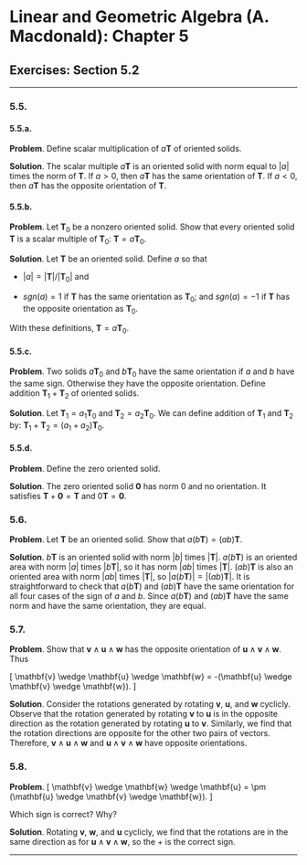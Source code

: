 Linear and Geometric Algebra (A. Macdonald): Chapter 5
======================================================

## Exercises: Section 5.2

-------------------------------------------------------------------------------

### 5.5.

#### 5.5.a.

__Problem__. Define scalar multiplication of $a \mathbf{T}$ of oriented solids.

__Solution__. The scalar multiple $a \mathbf{T}$ is an oriented solid with
norm equal to $|a|$ times the norm of $\mathbf{T}$. If $a > 0$, then
$a \mathbf{T}$ has the same orientation of $\mathbf{T}$. If $a < 0$, then
$a \mathbf{T}$ has the opposite orientation of $\mathbf{T}$.

#### 5.5.b.

__Problem__. Let $\mathbf{T}_0$ be a nonzero oriented solid. Show that every
oriented solid $\mathbf{T}$ is a scalar multiple of $\mathbf{T}_0$:
$\mathbf{T} = a \mathbf{T}_0$.

__Solution__. Let $\mathbf{T}$ be an oriented solid. Define $a$ so that

* $|a| = |\mathbf{T}| / |\mathbf{T}_0|$ and

* $sgn(a) = 1$ if $\mathbf{T}$ has the same orientation as $\mathbf{T}_0$; and
  $sgn(a) = -1$ if $\mathbf{T}$ has the opposite orientation as $\mathbf{T}_0$.

With these definitions, $\mathbf{T} = a \mathbf{T}_0$.

#### 5.5.c.

__Problem__. Two solids $a \mathbf{T}_0$ and $b \mathbf{T}_0$ have the same
orientation if $a$ and $b$ have the same sign. Otherwise they have the opposite
orientation. Define addition $\mathbf{T}_1 + \mathbf{T}_2$ of oriented
solids.

__Solution__. Let $\mathbf{T}_1 = a_1 \mathbf{T}_0$ and
$\mathbf{T}_2 = a_2 \mathbf{T}_0$. We can define addition of $\mathbf{T}_1$ and
$\mathbf{T}_2$ by: $\mathbf{T}_1 + \mathbf{T}_2 = (a_1 + a_2) \mathbf{T}_0$.

#### 5.5.d.

__Problem__. Define the zero oriented solid.

__Solution__. The zero oriented solid $\mathbf{0}$ has norm 0 and no
orientation. It satisfies $\mathbf{T} + \mathbf{0} = \mathbf{T}$ and
$0 \mathbf{T} = \mathbf{0}$.

### 5.6.

__Problem__. Let $\mathbf{T}$ be an oriented solid. Show that
$a (b \mathbf{T}) = (ab) \mathbf{T}$.

__Solution__. $b \mathbf{T}$ is an oriented solid with norm $|b|$ times
$|\mathbf{T}|$. $a (b \mathbf{T})$ is an oriented area with norm $|a|$ times
$|b \mathbf{T}|$, so it has norm $|ab|$ times $|\mathbf{T}|$. $(ab) \mathbf{T}$
is also an oriented area with norm $|ab|$ times $|\mathbf{T}|$, so
$|a (b \mathbf{T})| = |(ab) \mathbf{T}|$. It is straightforward to check that
$a (b \mathbf{T})$ and $(ab) \mathbf{T}$ have the same orientation for all
four cases of the sign of $a$ and $b$. Since $a (b \mathbf{T})$ and
$(ab) \mathbf{T}$ have the same norm and have the same orientation, they are
equal.

### 5.7.

__Problem__. Show that $\mathbf{v} \wedge \mathbf{u} \wedge \mathbf{w}$ has
the opposite orientation of $\mathbf{u} \wedge \mathbf{v} \wedge \mathbf{w}$.
Thus

\[
\mathbf{v} \wedge \mathbf{u} \wedge \mathbf{w}
= -(\mathbf{u} \wedge \mathbf{v} \wedge \mathbf{w}).
\]

__Solution__. Consider the rotations generated by rotating $\mathbf{v}$,
$\mathbf{u}$, and $\mathbf{w}$ cyclicly. Observe that the rotation generated by
rotating $\mathbf{v}$ to $\mathbf{u}$ is in the opposite direction as the
rotation generated by rotating $\mathbf{u}$ to $\mathbf{v}$. Similarly, we find
that the rotation directions are opposite for the other two pairs of vectors.
Therefore, $\mathbf{v} \wedge \mathbf{u} \wedge \mathbf{w}$ and
$\mathbf{u} \wedge \mathbf{v} \wedge \mathbf{w}$ have opposite orientations.

### 5.8.

__Problem__.
\[
\mathbf{v} \wedge \mathbf{w} \wedge \mathbf{u}
= \pm (\mathbf{u} \wedge \mathbf{v} \wedge \mathbf{w}).
\]

Which sign is correct? Why?

__Solution__. Rotating $\mathbf{v}$, $\mathbf{w}$, and $\mathbf{u}$ cyclicly,
we find that the rotations are in the same direction as for
$\mathbf{u} \wedge \mathbf{v} \wedge \mathbf{w}$, so the $+$ is the correct
sign.

-------------------------------------------------------------------------------
